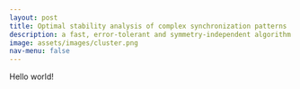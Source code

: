 ```yaml
---
layout: post
title: Optimal stability analysis of complex synchronization patterns
description: a fast, error-tolerant and symmetry-independent algorithm to optimally decouple variational equations
image: assets/images/cluster.png
nav-menu: false
---
```


Hello world!
